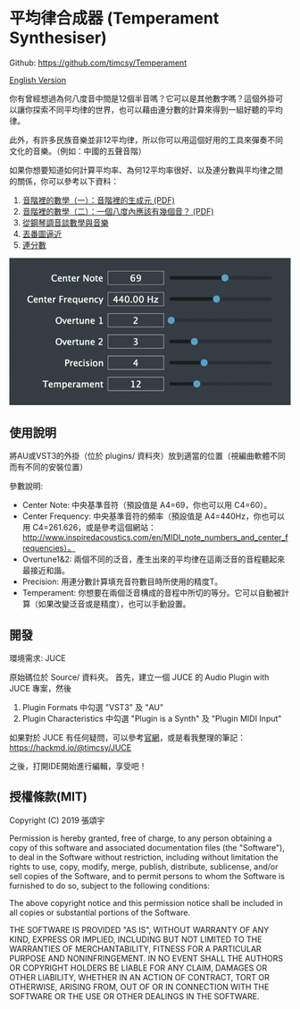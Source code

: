 平均律合成器 (Temperament Synthesiser)
===

Github: https://github.com/timcsy/Temperament

[English Version](../README.md)

你有曾經想過為何八度音中間是12個半音嗎？它可以是其他數字嗎？這個外掛可以讓你探索不同平均律的世界，也可以藉由連分數的計算來得到一組好聽的平均律。

此外，有許多民族音樂並非12平均律，所以你可以用這個好用的工具來彈奏不同文化的音樂。（例如：中國的五聲音階）

如果你想要知道如何計算平均率、為何12平均率很好、以及連分數與平均律之間的關係，你可以參考以下資料：

1. [音階裡的數學（一）：音階裡的生成元 (PDF)](http://mathcenter.ck.tp.edu.tw/Resources/Ctrl/ePaper/ePaperOpenFileX.ashx?autoKey=1007)
2. [音階裡的數學（二）：一個八度內應該有幾個音？ (PDF)](http://mathcenter.ck.tp.edu.tw/Resources/Ctrl/ePaper/ePaperOpenFileX.ashx?autoKey=1008)
3. [從鋼琴調音談數學與音樂](http://web.math.sinica.edu.tw/math_media/d331/33102.pdf)
4. [丟番圖逼近](https://zh.wikipedia.org/wiki/丟番圖逼近)
5. [連分數](https://zh.wikipedia.org/wiki/連分數)

![](../images/Temperament.png)

使用說明
---
將AU或VST3的外掛（位於 plugins/ 資料夾）放到適當的位置（視編曲軟體不同而有不同的安裝位置）

參數說明:
- Center Note: 中央基準音符（預設值是 A4=69，你也可以用 C4=60）。
- Center Frequency: 中央基準音符的頻率（預設值是 A4=440Hz，你也可以用 C4=261.626，或是參考這個網站：http://www.inspiredacoustics.com/en/MIDI_note_numbers_and_center_frequencies）。
- Overtune1&2: 兩個不同的泛音，產生出來的平均律在這兩泛音的音程聽起來最接近和諧。
- Precision: 用連分數計算填充音符數目時所使用的精度T。
- Temperament: 你想要在兩個泛音構成的音程中所切的等分。它可以自動被計算（如果改變泛音或是精度），也可以手動設置。

開發
---
環境需求: JUCE

原始碼位於 Source/ 資料夾。
首先，建立一個 JUCE 的 Audio Plugin with JUCE 專案，然後
1. Plugin Formats 中勾選 "VST3" 及 "AU"
2. Plugin Characteristics 中勾選 "Plugin is a Synth" 及 "Plugin MIDI Input"

如果對於 JUCE 有任何疑問，可以參考[官網](https://juce.com/)，或是看我整理的筆記：https://hackmd.io/@timcsy/JUCE

之後，打開IDE開始進行編輯，享受吧！

授權條款(MIT)
---
Copyright (C) 2019 張頌宇

Permission is hereby granted, free of charge, to any person obtaining a copy of this software and associated documentation files (the "Software"), to deal in the Software without restriction, including without limitation the rights to use, copy, modify, merge, publish, distribute, sublicense, and/or sell copies of the Software, and to permit persons to whom the Software is furnished to do so, subject to the following conditions:

The above copyright notice and this permission notice shall be included in all copies or substantial portions of the Software.

THE SOFTWARE IS PROVIDED "AS IS", WITHOUT WARRANTY OF ANY KIND, EXPRESS OR IMPLIED, INCLUDING BUT NOT LIMITED TO THE WARRANTIES OF MERCHANTABILITY, FITNESS FOR A PARTICULAR PURPOSE AND NONINFRINGEMENT. IN NO EVENT SHALL THE AUTHORS OR COPYRIGHT HOLDERS BE LIABLE FOR ANY CLAIM, DAMAGES OR OTHER LIABILITY, WHETHER IN AN ACTION OF CONTRACT, TORT OR OTHERWISE, ARISING FROM, OUT OF OR IN CONNECTION WITH THE SOFTWARE OR THE USE OR OTHER DEALINGS IN THE SOFTWARE.